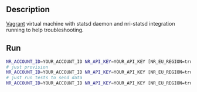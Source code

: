## Description
[Vagrant](https://www.vagrantup.com/) virtual machine with statsd daemon and nri-statsd integration running to help troubleshooting.

## Run
```bash
NR_ACCOUNT_ID=YOUR_ACCOUNT_ID NR_API_KEY=YOUR_API_KEY [NR_EU_REGION=true] vagrant up
# just provision
NR_ACCOUNT_ID=YOUR_ACCOUNT_ID NR_API_KEY=YOUR_API_KEY [NR_EU_REGION=true] vagrant provision
# just run tests to send data
NR_ACCOUNT_ID=YOUR_ACCOUNT_ID NR_API_KEY=YOUR_API_KEY [NR_EU_REGION=true] vagrant provision  --provision-with run-test
```

